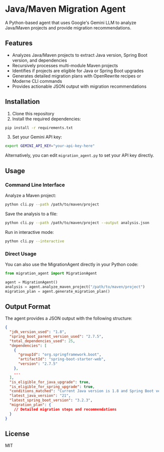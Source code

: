 # Java/Maven Migration Agent

A Python-based agent that uses Google's Gemini LLM to analyze Java/Maven projects and provide migration recommendations.

## Features

- Analyzes Java/Maven projects to extract Java version, Spring Boot version, and dependencies
- Recursively processes multi-module Maven projects
- Identifies if projects are eligible for Java or Spring Boot upgrades
- Generates detailed migration plans with OpenRewrite recipes or Moderne CLI commands
- Provides actionable JSON output with migration recommendations

## Installation

1. Clone this repository
2. Install the required dependencies:

```bash
pip install -r requirements.txt
```

3. Set your Gemini API key:

```bash
export GEMINI_API_KEY="your-api-key-here"
```

Alternatively, you can edit `migration_agent.py` to set your API key directly.

## Usage

### Command Line Interface

Analyze a Maven project:

```bash
python cli.py --path /path/to/maven/project
```

Save the analysis to a file:

```bash
python cli.py --path /path/to/maven/project --output analysis.json
```

Run in interactive mode:

```bash
python cli.py --interactive
```

### Direct Usage

You can also use the MigrationAgent directly in your Python code:

```python
from migration_agent import MigrationAgent

agent = MigrationAgent()
analysis = agent.analyze_maven_project("/path/to/maven/project")
migration_plan = agent.generate_migration_plan()
```

## Output Format

The agent provides a JSON output with the following structure:

```json
{
  "jdk_version_used": "1.8",
  "spring_boot_parent_version_used": "2.7.5",
  "total_dependencies_used": 25,
  "dependencies": [
    {
      "groupId": "org.springframework.boot",
      "artifactId": "spring-boot-starter-web",
      "version": "2.7.5"
    },
    ...
  ],
  "is_eligible_for_java_upgrade": true,
  "is_eligible_for_spring_upgrade": true,
  "conditions_matched": "Current Java version is 1.8 and Spring Boot version is 2.7.5",
  "latest_java_version": "21",
  "latest_spring_boot_version": "3.2.3",
  "migration_plan": {
    // Detailed migration steps and recommendations
  }
}
```

## License

MIT 
